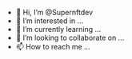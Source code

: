 - 👋 Hi, I’m @Supernftdev
- 👀 I’m interested in ...
- 🌱 I’m currently learning ...
- 💞️ I’m looking to collaborate on ...
- 📫 How to reach me ...

<!---
Supernftdev/Supernftdev is a ✨ special ✨ repository because its `README.md` (this file) appears on your GitHub profile.
You can click the Preview link to take a look at your changes.
--->
